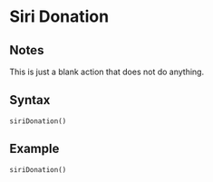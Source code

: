 # Siri Donation
## Notes
This is just a blank action that does not do anything.
## Syntax
```
siriDonation()
```
## Example
```
siriDonation()
```